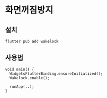 # 화면꺼짐방지

## 설치
~~~
flutter pub add wakelock
~~~

## 사용법
~~~
void main() {
  WidgetsFlutterBinding.ensureInitialized();
  Wakelock.enable();

  runApp(..);
}
~~~